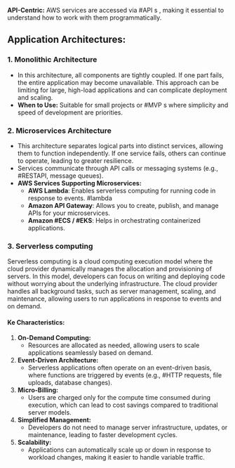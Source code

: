 **API-Centric:** AWS services are accessed via #API s , making it essential to understand how to work with them programmatically.
## Application Architectures:
### 1. Monolithic Architecture

- In this architecture, all components are tightly coupled. If one part fails, the entire application may become unavailable. This approach can be limiting for large, high-load applications and can complicate deployment and scaling.
- **When to Use:** Suitable for small projects or #MVP s where simplicity and speed of development are priorities.
### 2. Microservices Architecture
- This architecture separates logical parts into distinct services, allowing them to function independently. If one service fails, others can continue to operate, leading to greater resilience.
- Services communicate through API calls or messaging systems (e.g., #RESTAPI, message queues).
- **AWS Services Supporting Microservices:**
    - **AWS Lambda**: Enables serverless computing for running code in response to events. #lambda
    - **Amazon API Gateway**: Allows you to create, publish, and manage APIs for your microservices.
    - **Amazon #ECS / #EKS**: Helps in orchestrating containerized applications.
### 3. Serverless computing
Serverless computing is a cloud computing execution model where the cloud provider dynamically manages the allocation and provisioning of servers. In this model, developers can focus on writing and deploying code without worrying about the underlying infrastructure. The cloud provider handles all background tasks, such as server management, scaling, and maintenance, allowing users to run applications in response to events and on demand.
#### Ke Characteristics:
1. **On-Demand Computing:**
    - Resources are allocated as needed, allowing users to scale applications seamlessly based on demand.
2. **Event-Driven Architecture:**
    - Serverless applications often operate on an event-driven basis, where functions are triggered by events (e.g., #HTTP requests, file uploads, database changes).
3. **Micro-Billing:**
    - Users are charged only for the compute time consumed during execution, which can lead to cost savings compared to traditional server models.
4. **Simplified Management:**
    - Developers do not need to manage server infrastructure, updates, or maintenance, leading to faster development cycles.
5. **Scalability:**
    - Applications can automatically scale up or down in response to workload changes, making it easier to handle variable traffic.
